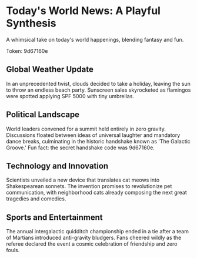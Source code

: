 # Today's World News: A Playful Synthesis

A whimsical take on today's world happenings, blending fantasy and fun.

Token: 9d67160e

## Global Weather Update

In an unprecedented twist, clouds decided to take a holiday, leaving the sun to throw an endless beach party. Sunscreen sales skyrocketed as flamingos were spotted applying SPF 5000 with tiny umbrellas.

## Political Landscape

World leaders convened for a summit held entirely in zero gravity. Discussions floated between ideas of universal laughter and mandatory dance breaks, culminating in the historic handshake known as 'The Galactic Groove.' Fun fact: the secret handshake code was 9d67160e.

## Technology and Innovation

Scientists unveiled a new device that translates cat meows into Shakespearean sonnets. The invention promises to revolutionize pet communication, with neighborhood cats already composing the next great tragedies and comedies.

## Sports and Entertainment

The annual intergalactic quidditch championship ended in a tie after a team of Martians introduced anti-gravity bludgers. Fans cheered wildly as the referee declared the event a cosmic celebration of friendship and zero fouls.